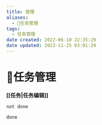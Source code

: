 ```yaml
---
title: 管理
aliases:
  - 📅任务管理
tags:
  - 任务管理
date created: 2022-06-10 22:35:29
date updated: 2023-11-25 03:01:29
---
```


# 📅任务管理

**[[任务|任务编辑]]**

```tasks
not done
```

```tasks
done
```
